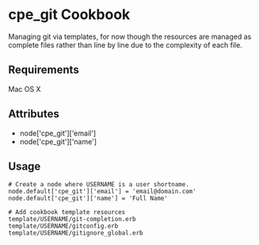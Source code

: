 cpe_git Cookbook
=========================
Managing git via templates, for now though the resources are managed as
complete files rather than line by line due to the complexity of each file.

Requirements
------------
Mac OS X

Attributes
----------
* node['cpe_git']['email']
* node['cpe_git']['name']

Usage
-----
    # Create a node where USERNAME is a user shortname.
    node.default['cpe_git']['email'] = 'email@domain.com'
    node.default['cpe_git']['name'] = 'Full Name'

    # Add cookbook template resources
    template/USERNAME/git-completion.erb
    template/USERNAME/gitconfig.erb
    template/USERNAME/gitignore_global.erb
